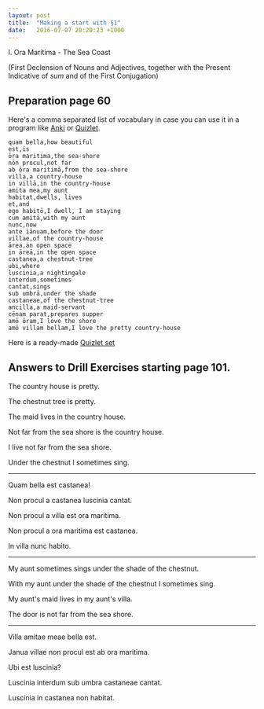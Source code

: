 ```yaml
---
layout: post
title:  "Making a start with §1"
date:   2016-07-07 20:20:23 +1000
---
```


I. Ora Maritima - The Sea Coast

(First Declension of Nouns and Adjectives, together with the Present Indicative of _sum_ and of the First Conjugation)

Preparation page 60
----------

Here's a comma separated list of vocabulary in case you can use it in a program like [Anki](http://ankisrs.net) or [Quizlet](http://quizlet.com).

```
quam bella,how beautiful
est,is
ōra maritima,the sea-shore
nōn procul,not far
ab ōra maritimā,from the sea-shore
villa,a country-house
in villā,in the country-house
amita mea,my aunt
habitat,dwells, lives
et,and
ego habitō,I dwell, I am staying
cum amitā,with my aunt
nunc,now
ante iānuam,before the door
villae,of the country-house
ārea,an open space
in āreā,in the open space
castanea,a chestnut-tree
ubi,where
luscinia,a nightingale
interdum,sometimes
cantat,sings
sub umbrā,under the shade
castaneae,of the chestnut-tree
ancilla,a maid-servant
cēnam parat,prepares supper
amō ōram,I love the shore
amō villam bellam,I love the pretty country-house
```

Here is a ready-made [Quizlet set](https://quizlet.com/_2dze7g)

Answers to Drill Exercises starting page 101.
---------------

The country house is pretty.

The chestnut tree is pretty.

The maid lives in the country house.

Not far from the sea shore is the country house.

I live not far from the sea shore.

Under the chestnut I sometimes sing.

---

Quam bella est castanea!

Non procul a castanea luscinia cantat.

Non procul a villa est ora maritima.

Non procul a ora maritima est castanea.

In villa nunc habito.

---

My aunt sometimes sings under the shade of the chestnut.

With my aunt under the shade of the chestnut I sometimes sing.

My aunt's maid lives in my aunt's villa.

The door is not far from the sea shore.

---

Villa amitae meae bella est.

Janua villae non procul est ab ora maritima.

Ubi est luscinia?

Luscinia interdum sub umbra castaneae cantat.

Luscinia in castanea non habitat.



